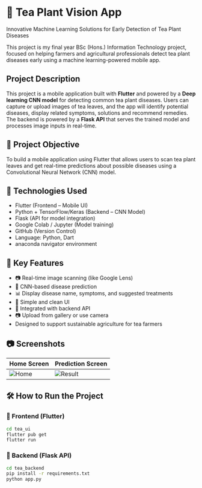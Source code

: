 
# 🌿 Tea Plant Vision App
Innovative Machine Learning Solutions for Early Detection of Tea Plant Diseases


This project is my final year BSc (Hons.) Information Technology project, focused on helping farmers and agricultural professionals detect tea plant diseases early using a machine learning-powered mobile app.

## Project Description
This project is a mobile application built with **Flutter** and powered by a **Deep learning CNN model** for detecting common tea plant diseases. Users can capture or upload images of tea leaves, and the app will identify potential diseases, display related symptoms, solutions and recommend remedies. The backend is powered by a **Flask API** that serves the trained model and processes image inputs in real-time.

## 🚀 Project Objective

To build a mobile application using Flutter that allows users to scan tea plant leaves and get real-time predictions about possible diseases using a Convolutional Neural Network (CNN) model.

## 🧠 Technologies Used

- Flutter (Frontend – Mobile UI)
- Python + TensorFlow/Keras (Backend – CNN Model)
- Flask (API for model integration)
- Google Colab / Jupyter (Model training)
- GitHub (Version Control)
- Language: Python, Dart
- anaconda navigator environment
  
## 🎯 Key Features

- 📷 Real-time image scanning (like Google Lens)
- 🤖 CNN-based disease prediction
- 📊 Display disease name, symptoms, and suggested treatments
- 📁 Simple and clean UI
- 🔗 Integrated with backend API
- 📷 Upload from gallery or use camera
- Designed to support sustainable agriculture for tea farmers

## 📷 Screenshots

| Home Screen | Prediction Screen |
|-------------|-------------------|
| ![Home](media) | ![Result](media) |

## 🛠️ How to Run the Project

### 🔹 Frontend (Flutter)
```bash
cd tea_ui
flutter pub get
flutter run
```


### 🔹 Backend (Flask API)
```bash
cd tea_backend
pip install -r requirements.txt
python app.py
```
